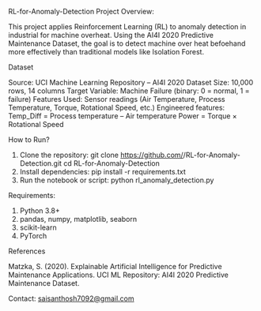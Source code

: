 RL-for-Anomaly-Detection
Project Overview:

This project applies Reinforcement Learning (RL) to anomaly detection in industrial for machine overheat.
Using the AI4I 2020 Predictive Maintenance Dataset, the goal is to detect  machine over heat befoehand more effectively than traditional models like Isolation Forest.

Dataset

Source: UCI Machine Learning Repository – AI4I 2020 Dataset
Size: 10,000 rows, 14 columns
Target Variable: Machine Failure (binary: 0 = normal, 1 = failure)
Features Used:
Sensor readings (Air Temperature, Process Temperature, Torque, Rotational Speed, etc.)
Engineered features:
Temp_Diff = Process temperature – Air temperature
Power = Torque × Rotational Speed

How to Run?

1. Clone the repository: git clone https://github.com/<your-username>/RL-for-Anomaly-Detection.git
cd RL-for-Anomaly-Detection
2. Install dependencies: pip install -r requirements.txt
3. Run the notebook or script: python rl_anomaly_detection.py

Requirements:
1. Python 3.8+
2. pandas, numpy, matplotlib, seaborn
3. scikit-learn
4. PyTorch

References

Matzka, S. (2020). Explainable Artificial Intelligence for Predictive Maintenance Applications.
UCI ML Repository: AI4I 2020 Predictive Maintenance Dataset.

Contact:
saisanthosh7092@gmail.com
